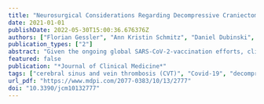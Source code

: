 ```yaml
---
title: "Neurosurgical Considerations Regarding Decompressive Craniectomy for Intracerebral Hemorrhage after SARS-CoV-2-Vaccination in Vaccine Induced Thrombotic Thrombocytopenia—VITT"
date: 2021-01-01
publishDate: 2022-05-30T15:00:36.676376Z
authors: ["Florian Gessler", "Ann Kristin Schmitz", "Daniel Dubinski", "Joshua D. Bernstock", "Felix Lehmann", "Sae-Yeon Won", "Matthias Wittstock", "Erdem Güresir", "Alexis Hadjiathanasiou", "Julian Zimmermann", "Wolfgang Miesbach", "Thomas Freiman", "Hartmut Vatter", "Patrick Schuss"]
publication_types: ["2"]
abstract: "Given the ongoing global SARS-CoV-2-vaccination efforts, clinical awareness needs to be raised regarding the possibility of an increased incidence of SARS-CoV-2-vaccine-related immune-mediated thrombocytopenia in patients with intracerebral hemorrhage (ICH) secondary to cerebral sinus and vein thrombosis (CVT) requiring (emergency) neurosurgical treatment in the context of vaccine-induced immune thrombotic thrombocytopenia (VITT). Only recently, an association of vaccinations and cerebral sinus and vein thrombosis has been described. In a number of cases, neurosurgical treatment is warranted for these patients and special considerations are warranted when addressing the perioperative coagulation. We, herein, describe the past management of patients with VITT and established a literature-guided algorithm for the treatment of patients when addressing the impaired coagulation in these patients. Increasing insights addressing the pathophysiology of SARS-CoV-2-vaccine-related immune-mediated thrombocytopenia guide physicians in developing an interdisciplinary algorithm taking into account the special considerations of this disease."
featured: false
publication: "*Journal of Clinical Medicine*"
tags: ["cerebral sinus and vein thrombosis (CVT)", "Covid-19", "decompressive craniectomy", "intracerebral hemorrhage (ICH)", "SARS-CoV-2", "vaccination", "vaccine-induced immune thrombotic thrombocytopenia (VITT)"]
url_pdf: "https://www.mdpi.com/2077-0383/10/13/2777"
doi: "10.3390/jcm10132777"
---
```


